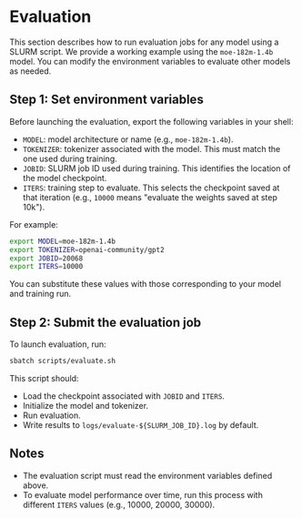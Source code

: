 # Evaluation

This section describes how to run evaluation jobs for any model using a SLURM script. We provide a working example using the `moe-182m-1.4b` model. You can modify the environment variables to evaluate other models as needed.

## Step 1: Set environment variables

Before launching the evaluation, export the following variables in your shell:

- `MODEL`: model architecture or name (e.g., `moe-182m-1.4b`).
- `TOKENIZER`: tokenizer associated with the model. This must match the one used during training.
- `JOBID`: SLURM job ID used during training. This identifies the location of the model checkpoint.
- `ITERS`: training step to evaluate. This selects the checkpoint saved at that iteration (e.g., `10000` means "evaluate the weights saved at step 10k").

For example:

```bash
export MODEL=moe-182m-1.4b
export TOKENIZER=openai-community/gpt2
export JOBID=20068
export ITERS=10000
```

You can substitute these values with those corresponding to your model and training run.

## Step 2: Submit the evaluation job

To launch evaluation, run:

```bash
sbatch scripts/evaluate.sh
```

This script should:

- Load the checkpoint associated with `JOBID` and `ITERS`.
- Initialize the model and tokenizer.
- Run evaluation.
- Write results to `logs/evaluate-${SLURM_JOB_ID}.log` by default.

## Notes

- The evaluation script must read the environment variables defined above.
- To evaluate model performance over time, run this process with different `ITERS` values (e.g., 10000, 20000, 30000).
